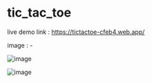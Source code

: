# tic_tac_toe

live demo link : https://tictactoe-cfeb4.web.app/


image : -

![image](https://github.com/user-attachments/assets/a3d5a3dd-61c3-447d-9bd8-5cdb8f590eef)


![image](https://github.com/user-attachments/assets/7d0eaae0-ab7a-4286-b9ca-a4d62a256d97)



